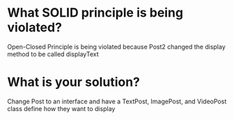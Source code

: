 # What SOLID principle is being violated?
Open-Closed Principle is being violated because Post2
changed the display method to be called displayText
# What is your solution?
Change Post to an interface and have a TextPost,
ImagePost, and VideoPost class define how they want
to display